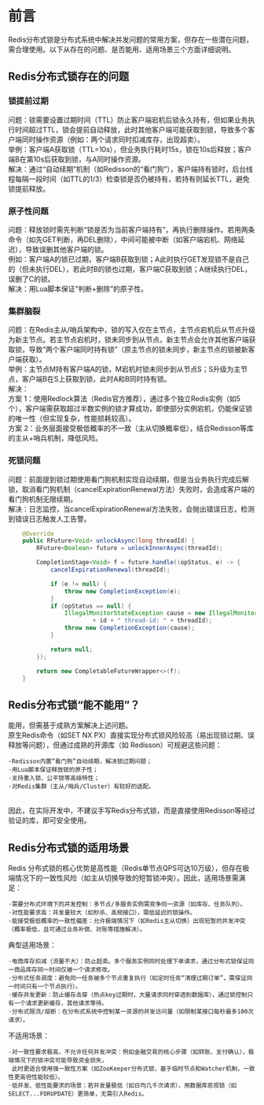 # 前言

Redis分布式锁是分布式系统中解决并发问题的常用方案，但存在一些潜在问题，需合理使用。以下从存在的问题、是否能用、适用场景三个方面详细说明。

## Redis分布式锁存在的问题

### 锁提前过期

问题：锁需要设置过期时间（TTL）防止客户端宕机后锁永久持有，但如果业务执行时间超过TTL，锁会提前自动释放，此时其他客户端可能获取到锁，导致多个客户端同时操作资源（例如：两个请求同时扣减库存，出现超卖）。
<br>
举例：客户端A获取锁（TTL=10s），但业务执行耗时15s，锁在10s后释放；客户端B在第10s后获取到锁，与A同时操作资源。
<br>
解决：通过“自动续期”机制（如Redisson的“看门狗”），客户端持有锁时，后台线程每隔一段时间（如TTL的1/3）检查锁是否仍被持有，若持有则延长TTL，避免锁提前释放。

### 原子性问题

问题：释放锁时需先判断“锁是否为当前客户端持有”，再执行删除操作。若用两条命令（如先GET判断，再DEL删除），中间可能被中断（如客户端宕机、网络延迟），导致误删其他客户端的锁。
<br>
例如：客户端A的锁已过期，客户端B获取到锁；A此时执行GET发现锁不是自己的（但未执行DEL），若此时B的锁也过期，客户端C获取到锁；A继续执行DEL，误删了C的锁。
<br>
解决：用Lua脚本保证“判断+删除”的原子性。

### 集群脑裂

问题：在Redis主从/哨兵架构中，锁的写入仅在主节点，主节点宕机后从节点升级为新主节点。若主节点宕机时，锁未同步到从节点，新主节点会允许其他客户端获取锁，导致“两个客户端同时持有锁”（原主节点的锁未同步，新主节点的锁被新客户端获取）。
<br>
举例：主节点M持有客户端A的锁，M宕机时锁未同步到从节点S；S升级为主节点，客户端B在S上获取到锁，此时A和B同时持有锁。
<br>
解决：
<br>
方案 1：使用Redlock算法（Redis官方推荐），通过多个独立Redis实例（如5个），客户端需获取超过半数实例的锁才算成功，即使部分实例宕机，仍能保证锁的唯一性（但实现复杂，性能损耗较高）。
<br>
方案 2：业务层面接受极低概率的不一致（主从切换概率低），结合Redisson等库的主从+哨兵机制，降低风险。

### 死锁问题

问题：前面提到锁过期使用看门狗机制实现自动续期，但是当业务执行完成后解锁，取消看门狗机制（cancelExpirationRenewal方法）失败时，会造成客户端的看门狗机制无限续期。
<br>
解决：日志监控，当cancelExpirationRenewal方法失败，会抛出错误日志，检测到错误日志触发人工告警。

```java
    @Override
    public RFuture<Void> unlockAsync(long threadId) {
        RFuture<Boolean> future = unlockInnerAsync(threadId);

        CompletionStage<Void> f = future.handle((opStatus, e) -> {
            cancelExpirationRenewal(threadId);

            if (e != null) {
                throw new CompletionException(e);
            }
            if (opStatus == null) {
                IllegalMonitorStateException cause = new IllegalMonitorStateException("attempt to unlock lock, not locked by current thread by node id: "
                        + id + " thread-id: " + threadId);
                throw new CompletionException(cause);
            }

            return null;
        });

        return new CompletableFutureWrapper<>(f);
    }
```

## Redis分布式锁“能不能用”？

能⽤，但需基于成熟方案解决上述问题。
<br>
原生Redis命令（如SET NX PX）直接实现分布式锁风险较高（易出现锁过期、误释放等问题），但通过成熟的开源库（如 Redisson）可规避这些问题：
<br>

    ·Redisson内置“看门狗”自动续期，解决锁过期问题；
    ·用Lua脚本保证释放锁的原子性；
    ·支持重入锁、公平锁等高级特性；
    ·对Redis集群（主从/哨兵/Cluster）有较好的适配。

<br>
因此，在实际开发中，不建议手写Redis分布式锁，而是直接使用Redisson等经过验证的库，即可安全使用。

## Redis分布式锁的适用场景

Redis 分布式锁的核心优势是高性能（Redis单节点QPS可达10万级），但存在极端情况下的一致性风险（如主从切换导致的短暂锁冲突）。因此，适用场景需满足：
<br>

    ·需要分布式环境下的并发控制：多节点/多服务实例需竞争同一资源（如库存、任务队列）。
    ·对性能要求高：并发量较大（如秒杀、高频接口），需低延迟的锁操作。
    ·能接受极低概率的一致性偏差：允许极端情况下（如Redis主从切换）出现短暂的并发冲突（概率极低，且可通过业务补偿、对账等措施解决）。

典型适用场景：

    ·电商库存扣减（流量不大）：防止超卖。多个服务实例同时处理下单请求，通过分布式锁保证同一商品库存同一时间仅被一个请求修改。
    ·分布式任务调度：避免同一任务被多个节点重复执行（如定时任务“清理过期订单”，需保证同一时间只有一个节点执行）。
    ·缓存并发更新：防止缓存击穿（热点key过期时，大量请求同时穿透到数据库），通过锁控制只有一个请求更新缓存，其他请求等待。
    ·分布式限流/熔断：在分布式系统中控制某一资源的并发访问量（如限制某接口每秒最多100次请求）。

不适用场景：

    ·对一致性要求极高，不允许任何并发冲突：例如金融交易的核心步骤（如转账、支付确认），极端情况下的锁冲突可能导致资金损失，
     此时更适合使用强一致性方案（如ZooKeeper分布式锁，基于临时节点和Watcher机制，一致性更高但性能较低）。
    ·低并发、低性能要求的场景：若并发量极低（如日均几千次请求），用数据库悲观锁（如SELECT...FORUPDATE）更简单，无需引入Redis。

